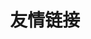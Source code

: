 ---
url: /posts/28f20a02bf8a021fab4fcec48afb584e/
title: "友情链接"
layout: "friends"
url: "/friends/"
summary: "一些值得拜访的友好站点"
--- 